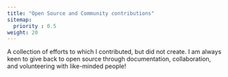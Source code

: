 ```yaml
---
title: "Open Source and Community contributions"
sitemap:
  priority : 0.5
weight: 20
---
```

<p>A collection of efforts to which I contributed, but did not create. I am always keen to give back to open source through documentation, collaboration, and volunteering with like-minded people!</p>
